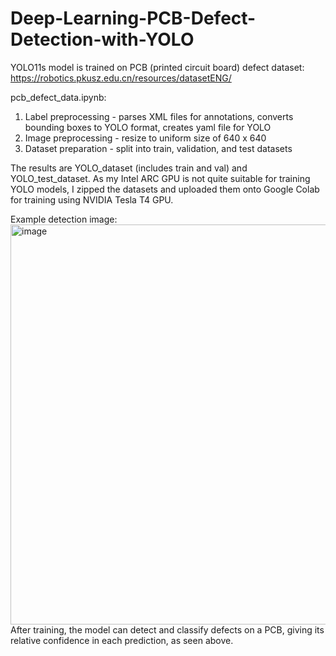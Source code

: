 # Deep-Learning-PCB-Defect-Detection-with-YOLO


YOLO11s model is trained on PCB (printed circuit board) defect dataset: https://robotics.pkusz.edu.cn/resources/datasetENG/

pcb_defect_data.ipynb:
1. Label preprocessing - parses XML files for annotations, converts bounding boxes to YOLO format, creates yaml file for YOLO
2. Image preprocessing - resize to uniform size of 640 x 640
3. Dataset preparation - split into train, validation, and test datasets

The results are YOLO_dataset (includes train and val) and YOLO_test_dataset. As my Intel ARC GPU is not quite suitable for training YOLO models, I zipped the datasets and uploaded them onto Google Colab for training using NVIDIA Tesla T4 GPU.

Example detection image:
<img width="640" height="640" alt="image" src="https://github.com/user-attachments/assets/69907352-18ee-43b5-a92d-0ad47ebea135" />
After training, the model can detect and classify defects on a PCB, giving its relative confidence in each prediction, as seen above.
